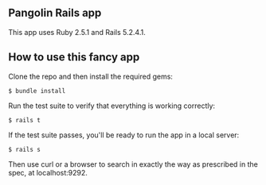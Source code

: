 ## Pangolin Rails app

This app uses Ruby 2.5.1 and Rails 5.2.4.1.

## How to use this fancy app

Clone the repo and then install the required gems:

```
$ bundle install
```

Run the test suite to verify that everything is working correctly:

```
$ rails t
```

If the test suite passes, you'll be ready to run the app in a local server:

```
$ rails s
```

Then use curl or a browser to search in exactly the way as prescribed in the spec, at localhost:9292.

